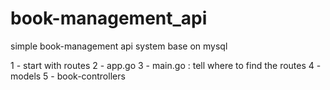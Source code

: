 # book-management_api
simple book-management api system base on mysql 

1 - start with routes 
2 - app.go
3 - main.go : tell where to find the routes
4 - models
5 - book-controllers 
